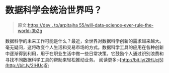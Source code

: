 # 数据科学会统治世界吗？

> 原文:[https://dev . to/arpitajha 55/will-data-science-ever-rule-the-world-3b2g](https://dev.to/arpitajha55/will-data-science-ever-rule-the-world-3b2g)

数据科学的未来工作可能是什么？最近，全世界对数据科学创新的需求越来越大。毫无疑问，这将改变个人生活和交易市场的方式。数据科学工具的应用在各种创新中逐渐得到利用，用于在职业生活中做一些日常决策。它鼓励个人通过识别浪费和寻找不同数据科学工具的帮助来轻松推动业务。
阅读更多:-[http://bit.ly/2lHUcj5](http://bit.ly/2lHUcj5)